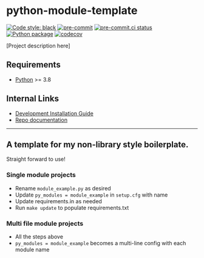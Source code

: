 # python-module-template

[![Code style: black](https://img.shields.io/badge/code%20style-black-000000.svg)](https://github.com/psf/black)
[![pre-commit](https://img.shields.io/badge/pre--commit-enabled-brightgreen?logo=pre-commit&logoColor=white)](https://github.com/pre-commit/pre-commit)
[![pre-commit.ci status](https://results.pre-commit.ci/badge/github/Preocts/python-module-template/main.svg)](https://results.pre-commit.ci/latest/github/Preocts/python-module-template/main)
[![Python package](https://github.com/Preocts/python-module-template/actions/workflows/python-tests.yml/badge.svg?branch=main)](https://github.com/Preocts/python-module-template/actions/workflows/python-tests.yml)
[![codecov](https://codecov.io/gh/Preocts/python-module-template/branch/main/graph/badge.svg?token=sn79oOaqRI)](https://codecov.io/gh/Preocts/python-module-template)

[Project description here]

## Requirements

- [Python](https://python.org) >= 3.8

## Internal Links

- [Development Installation Guide](docs/development.md)
- [Repo documentation](docs/)

---

## A template for my non-library style boilerplate.

Straight forward to use!

### Single module projects

- Rename `module_example.py` as desired
- Update `py_modules = module_example` in `setup.cfg` with name
- Update requirements.in as needed
- Run `make update` to populate requirements.txt

### Multi file module projects

- All the steps above
- `py_modules = module_example` becomes a multi-line config with each module name
